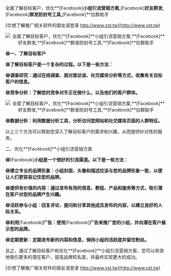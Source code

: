 全面了解目标客户，优化**[Facebook]**小组引流营销方案,**[Facebook]**好友群发,**[Facebook]**群发防封号工具,**[Facebook]**拉群助手

[😍想了解推广相关软件的朋友请登录 http://www.vst.tw](http://www.vst.tw)

 <center><img src="https://vst.tw/MP4/tuiguang/png/4.png" alt="全面了解目标客户，优化**[Facebook]**小组引流营销方案,**[Facebook]**好友群发,**[Facebook]**群发防封号工具,**[Facebook]**拉群助手"></center>

**😄一、了解目标客户**

**😄了解目标客户是一个复杂的过程。以下是一些方法：**

**😄调查研究：通过在线调查、面对面访谈、社交媒体分析等方式，收集有关目标客户的信息。**

**😄竞争分析：了解您的竞争对手正在做什么，以及他们的客户群体。**

 <center><img src="https://vst.tw/MP4/tuiguang/png/6.png" alt="全面了解目标客户，优化**[Facebook]**小组引流营销方案,**[Facebook]**好友群发,**[Facebook]**群发防封号工具,**[Facebook]**拉群助手"></center>

**😄数据分析：利用数据分析工具，分析访问您网站和社交媒体页面的人群特征。**

以上三个方法可以帮助您深入了解目标客户的需求和兴趣，从而提供针对性的服务。

二、优化**[Facebook]**小组引流营销方案

**😄**[Facebook]**小组是一个很好的引流渠道。以下是一些方法：**

**😄建立专业的品牌形象：小组封面、头像和描述应该与您的品牌形象一致，以便让人们更容易记住您的品牌。**

**😄提供有价值的内容：通过发布有用的信息、教程、产品和服务等方式，吸引潜在客户对您的品牌产生兴趣。**

**😄活跃参与小组：回复评论、提问和分享其他成员发布的内容，以建立良好的人际关系。**

**😄利用**[Facebook]**广告：使用**[Facebook]**广告来推广您的小组，并向潜在客户展示您的品牌。**

**😄定期更新：定期发布新的内容和信息，保持小组的活跃度并留住粉丝。**

总之，通过了解目标客户和优化**[Facebook]**小组引流营销方案，您可以有效地吸引更多的潜在客户，提高品牌知名度，并最终实现更大的成功。

[😍想了解推广相关软件的朋友请登录 http://www.vst.tw](http://www.vst.tw)



